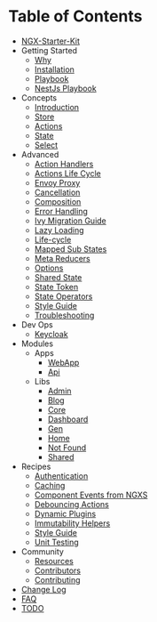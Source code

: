 # Table of Contents

- [NGX-Starter-Kit](../README.md)
- Getting Started
  - [Why](introduction/why.md)
  - [Installation](introduction/installation.md)
  - [Playbook](introduction/playbook.md)
  - [NestJs Playbook](introduction/nest-playbook.md)
- Concepts
  - [Introduction](concepts/intro.md)
  - [Store](concepts/store.md)
  - [Actions](concepts/actions.md)
  - [State](concepts/state.md)
  - [Select](concepts/select.md)
- Advanced
  - [Action Handlers](advanced/action-handlers.md)
  - [Actions Life Cycle](advanced/actions-life-cycle.md)
  - [Envoy Proxy](advanced/envoy.md)
  - [Cancellation](advanced/cancellation.md)
  - [Composition](advanced/composition.md)
  - [Error Handling](advanced/errors.md)
  - [Ivy Migration Guide](advanced/ivy-migration-guide.md)
  - [Lazy Loading](advanced/lazy.md)
  - [Life-cycle](advanced/life-cycle.md)
  - [Mapped Sub States](advanced/mapped-sub-states.md)
  - [Meta Reducers](advanced/meta-reducer.md)
  - [Options](advanced/options.md)
  - [Shared State](advanced/shared-state.md)
  - [State Token](advanced/token.md)
  - [State Operators](advanced/operators.md)
  - [Style Guide](advanced/style-guide.md)
  - [Troubleshooting](advanced/troubleshooting.md)
- Dev Ops
  - [Keycloak](devops/keycloak.md)
- Modules
  - Apps
    - [WebApp](../apps/webapp/README.md)
    - [Api](../apps/api/README.md)
  - Libs
    - [Admin](../libs/admin/README.md)
    - [Blog](../libs/blog/README.md)
    - [Core](../libs/core/README.md)
    - [Dashboard](../libs/dashboard/README.md)
    - [Gen](../libs/gen/README.md)
    - [Home](../libs/home/README.md)
    - [Not Found](../libs/not-found/README.md)
    - [Shared](../libs/shared/README.md)
- Recipes
  - [Authentication](recipes/authentication.md)
  - [Caching](recipes/cache.md)
  - [Component Events from NGXS](recipes/component-events-from-ngxs.md)
  - [Debouncing Actions](recipes/debouncing-actions.md)
  - [Dynamic Plugins](recipes/dynamic-plugins.md)
  - [Immutability Helpers](recipes/immutability-helpers.md)
  - [Style Guide](recipes/style-guide.md)
  - [Unit Testing](recipes/unit-testing.md)
- Community
  - [Resources](community/projects.md)
  - [Contributors](community/contributors.md)
  - [Contributing](community/contributing.md)
- [Change Log](../CHANGELOG.md)
- [FAQ](faq/faq.md)
- [TODO](todo.md)
